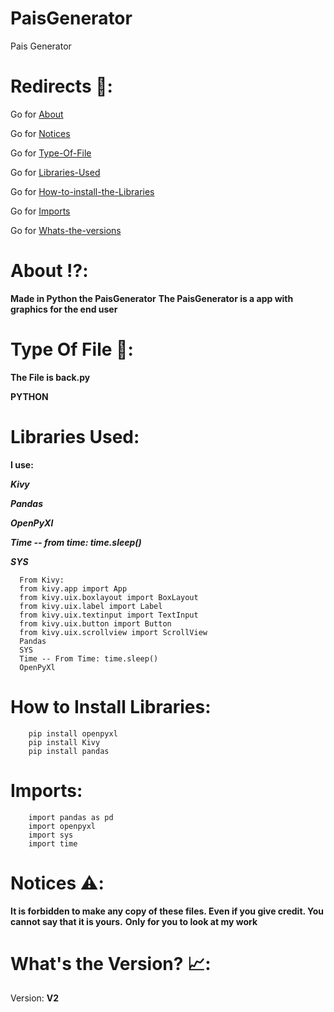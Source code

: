 # PaisGenerator
Pais Generator

# Redirects 🔗:

  Go for [About](#about-%EF%B8%8F)
  
  Go for [Notices](#notices-%EF%B8%8F)

  Go for [Type-Of-File](#type-of-file-)

  Go for [Libraries-Used](#libraries-used)

  Go for [How-to-install-the-Libraries](#how-to-install-libraries)

  Go for [Imports](#imports)
  
  Go for [Whats-the-versions](#whats-the-version-)
  

# About ⁉️:
  **Made in Python the PaisGenerator**
  **The PaisGenerator is a app with graphics for the end user**

# Type Of File 📁:
  **The File is back.py**
  
  **PYTHON**
  
# **Libraries Used:**
  **I use:**
  
  ***Kivy***
  
  ***Pandas***
  
  ***OpenPyXl***
  
  ***Time -- from time: time.sleep()***
  
  ***SYS***
  
  ```
    From Kivy:
    from kivy.app import App
    from kivy.uix.boxlayout import BoxLayout
    from kivy.uix.label import Label
    from kivy.uix.textinput import TextInput
    from kivy.uix.button import Button
    from kivy.uix.scrollview import ScrollView
    Pandas
    SYS
    Time -- From Time: time.sleep()
    OpenPyXl
```

# How to Install Libraries:

  ```
      pip install openpyxl
      pip install Kivy
      pip install pandas
```

# Imports:
  ```
      import pandas as pd
      import openpyxl
      import sys
      import time
```
# Notices ⚠️:
  **It is forbidden to make any copy of these files. Even if you give credit. You cannot say that it is yours.**
  **Only for you to look at my work**
  
# What's the Version? 📈:
  Version: **V2**
